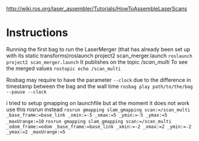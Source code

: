 http://wiki.ros.org/laser_assembler/Tutorials/HowToAssembleLaserScans

# Instructions
Running the first bag
to run the LaserMerger (that has already been set up with its static transforms)roslaunch project2 scan_merger.launch
`roslaunch project2 scan_merger.launch`
It publishes on the topic */scan_multi*
To see the merged values
`rostopic echo /scan_multi`

Rosbag may require to have the parameter `--clock` due to the difference in timestamp between the bag and the wall time
`rosbag play path/to/the/bag --pause --clock`

i tried to setup gmapping on launchfile but at the moment it does not work 
use this rosrun instead
`rosrun gmapping slam_gmapping scan:=/scan_multi _base_frame:=base_link _xmin:=-5 _xmax:=5 _ymin:=-5 _ymax:=5 _maxUrange:=10`
`rosrun gmapping slam_gmapping scan:=/scan_multi _odom_frame:=odom _base_frame:=base_link _xmin:=-2 _xmax:=2 _ymin:=-2 _ymax:=2 _maxUrange:=5`